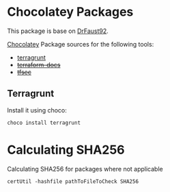 # Chocolatey Packages
This package is base on [DrFaust92](https://github.com/DrFaust92/chocolatey-packages).

[Chocolatey](https://chocolatey.org/) Package sources for the following tools:

* [terragrunt](https://github.com/gruntwork-io/terragrunt)
* ~~[terraform-docs](https://github.com/terraform-docs/terraform-docs)~~
* ~~[tfsec](https://github.com/tfsec/tfsec)~~


## Terragrunt
Install it using choco:
```
choco install terragrunt
```

# Calculating SHA256

Calculating SHA256 for packages where not applicable
```batch
certUtil -hashfile pathToFileToCheck SHA256
```
